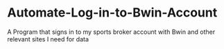 # Automate-Log-in-to-Bwin-Account
A Program that signs in to my sports broker account with Bwin and other relevant sites I need for data
